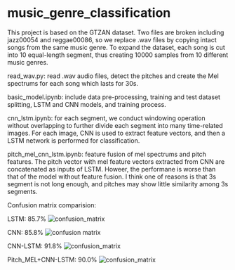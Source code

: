 # music_genre_classification
This project is based on the GTZAN dataset. Two files are broken including jazz00054 and reggae00086, so we replace .wav files by copying intact songs from the same music genre. To expand the dataset, each song is cut into 10 equal-length segment, thus creating 10000 samples from 10 different music genres.

read_wav.py: read .wav audio files, detect the pitches and create the Mel spectrums for each song which lasts for 30s.

basic_model.ipynb: include data pre-processing, training and test dataset splitting, LSTM and CNN models, and training process.

cnn_lstm.ipynb: for each segment, we conduct windowing operation without overlapping to further divide each segment into many time-related images. For each image, CNN is used to extract feature vectors, and then a LSTM network is performed for classification.  

pitch_mel_cnn_lstm.ipynb: feature fusion of mel spectrums and pitch features. The pitch vector with mel feature vectors extracted from CNN are concatenated as inputs of LSTM. Howeer, the performane is worse than that of the model without feature fusion. I think one of reasons is that 3s segment is not long enough, and pitches may show little similarity among 3s segments.

Confusion matrix comparision:

LSTM: 85.7% ![confusion_matrix](https://github.com/JASONZ777/music_genre_classification/assets/94668646/348a7975-8f24-4c9b-9e17-8884604b4957?raw=true&width=500&height=300)

CNN: 85.8% ![confusion matrix](https://github.com/JASONZ777/music_genre_classification/assets/94668646/14b548ef-01a4-436e-a681-ace86a1ba88c?raw=true&width=500&height=300)

CNN-LSTM: 91.8% ![confusion_matrix](https://github.com/JASONZ777/music_genre_classification/assets/94668646/9cc39713-a43a-4d90-a91a-9c8ce00c46d7?raw=true&width=500&height=300)

Pitch_MEL+CNN-LSTM: 90.0%  ![confusion_matrix](https://github.com/JASONZ777/music_genre_classification/assets/94668646/183124dd-68ff-42f4-991f-a8da400ad6a9?raw=true&width=500&height=300)


